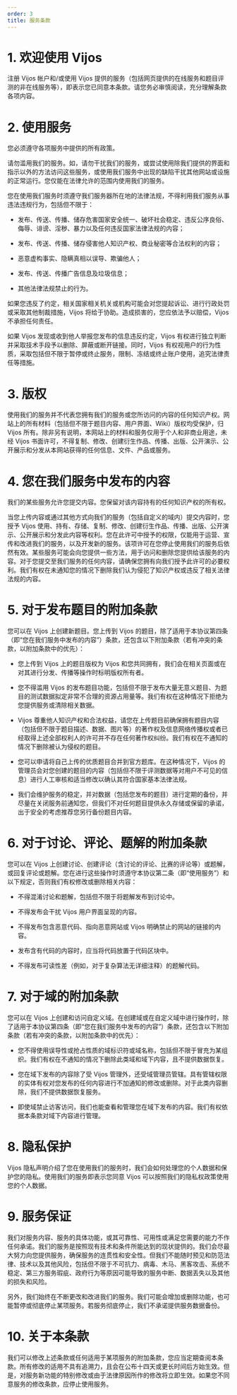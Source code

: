 ```yaml
---
order: 3
title: 服务条款
---
```


# 1. 欢迎使用 Vijos

注册 Vijos 帐户和/或使用 Vijos 提供的服务（包括网页提供的在线服务和题目评测的非在线服务等），即表示您已同意本条款。请您务必审慎阅读，充分理解条款各项内容。

# 2. 使用服务

您必须遵守各项服务中提供的所有政策。

请勿滥用我们的服务。如，请勿干扰我们的服务，或尝试使用除我们提供的界面和指示以外的方法访问这些服务，或使用我们服务中出现的缺陷干扰其他网站或设施的正常运行。您仅能在法律允许的范围内使用我们的服务。

您在使用我们服务时须遵守我们服务器所在地的法律法规，不得利用我们服务从事违法违规行为，包括但不限于：

- 发布、传送、传播、储存危害国家安全统一、破坏社会稳定、违反公序良俗、侮辱、诽谤、淫秽、暴力以及任何违反国家法律法规的内容；

- 发布、传送、传播、储存侵害他人知识产权、商业秘密等合法权利的内容；

- 恶意虚构事实、隐瞒真相以误导、欺骗他人；

- 发布、传送、传播广告信息及垃圾信息；

- 其他法律法规禁止的行为。

如果您违反了约定，相关国家相关机关或机构可能会对您提起诉讼、进行行政处罚或采取其他制裁措施，Vijos 将给于协助。造成损害的，您应依法予以赔偿，Vijos 不承担任何责任。

如果 Vijos 发现或收到他人举报您发布的信息违反约定，Vijos 有权进行独立判断并采取技术手段予以删除、屏蔽或断开链接。同时，Vijos 有权视用户的行为性质，采取包括但不限于暂停或终止服务，限制、冻结或终止账户使用，追究法律责任等措施。

# 3. 版权

使用我们的服务并不代表您拥有我们的服务或您所访问的内容的任何知识产权。网站上的所有材料（包括但不限于题目内容、用户界面、Wiki）版权均受保护，归 Vijos 所有。除非另有说明，本网站上的材料和服务仅用于个人和非商业用途，未经 Vijos 书面许可，不得复制、修改、创建衍生作品、传播、出版、公开演示、公开展示和分发从本网站获得的任何信息、文件、产品或服务。

# 4. 您在我们服务中发布的内容

我们的某些服务允许您提交内容。您保留对该内容持有的任何知识产权的所有权。

当您上传内容或通过其他方式向我们的服务（包括自定义的域内）提交内容时，您授予 Vijos 使用、持有、存储、复制、修改、创建衍生作品、传播、出版、公开演示、公开展示和分发此内容等权利。您在此许可中授予的权限，仅能用于运营、宣传和改进我们的服务，以及开发新的服务。该项许可在您停止使用我们的服务后依然有效。某些服务可能会向您提供一些方法，用于访问和删除您提供给该服务的内容。对于您提交至我们服务的任何内容，请确保您拥有向我们授予此许可的必要权利。我们有权在未通知您的情况下删除我们认为侵犯了知识产权或违反了相关法律法规的内容。

# 5. 对于发布题目的附加条款

您可以在 Vijos 上创建新题目。您上传到 Vijos 的题目，除了适用于本协议第四条（即“您在我们服务中发布的内容”）条款，还包含以下附加条款（若有冲突的条款，以附加条款中的优先）：

- 您上传到 Vijos 上的题目版权为 Vijos 和您共同拥有，我们会在相关页面或在对其进行分发、传播等操作时标明版权所有者。

- 您不得滥用 Vijos 的发布题目功能，包括但不限于发布大量无意义题目、为题目的测试数据拟定非常不合理的资源占用量等。我们有权在这种情况下拒绝为您提供服务或清除相关数据。

- Vijos 尊重他人知识产权和合法权益，请您在上传题目前确保拥有题目内容（包括但不限于题目描述、数据、图片等）的著作权及信息网络传播权或者已经取得上述全部权利人的许可并不存在任何著作权纠纷。我们有权在不通知的情况下删除被认为侵权的题目。

- 您可以申请将自己上传的优质题目合并到官方题库。在这种情况下，Vijos 的管理员会对您创建的题目的内容（包括但不限于评测数据等对用户不可见的信息）进行人工审核和适当修改以确认其符合国家基本法律法规。

- 我们会维护服务的稳定，并对数据（包括您发布的题目）进行定期的备份，并尽量在关闭服务前通知您，但我们不对任何题目提供永久存储或保留的承诺，出于安全的考虑推荐您另行备份题目内容。

# 6. 对于讨论、评论、题解的附加条款

您可以在 Vijos 上创建讨论、创建评论（含讨论的评论、比赛的评论等）或题解，或回复评论或题解。您在进行这些操作时须遵守本协议第二条（即“使用服务”）和以下规定，否则我们有权修改或删除相关内容：

- 不得混淆讨论和题解，包括但不限于将题解发布到讨论中。

- 不得发布会干扰 Vijos 用户界面呈现的内容。

- 不得发布包含恶意代码、指向恶意网站或 Vijos 明确禁止的网站的链接的内容。

- 发布含有代码的内容时，应当将代码放置于代码区块中。

- 不得发布可读性差（例如，对于复杂算法无详细注释）的题解代码。

# 7. 对于域的附加条款

您可以在 Vijos 上创建和访问自定义域。在创建域或在自定义域中进行操作时，除了适用于本协议第四条（即“您在我们服务中发布的内容”）条款，还包含以下附加条款（若有冲突的条款，以附加条款中的优先）：

- 您不得使用误导性或抢占性质的域标识符或域名称，包括但不限于冒充为某组织。我们有权在不通知的情况下删除此类域和域下内容，且不提供数据恢复。

- 您在域下发布的内容除了受 Vijos 管理外，还受域管理员管辖。具有管辖权限的实体有权对您发布的任何内容进行不加通知的修改或删除。对于此类内容删除，我们不提供数据恢复服务。

- 即使域禁止访客访问，我们也能查看和管理您在域下发布的内容。我们有权依据本条款对域下内容进行管理。

# 8. 隐私保护

Vijos 隐私声明介绍了您在使用我们的服务时，我们会如何处理您的个人数据和保护您的隐私。使用我们的服务即表示您同意 Vijos 可以按照我们的隐私权政策使用您的个人数据。

# 9. 服务保证

我们对服务内容、服务的具体功能，或其可靠性、可用性或满足您需要的能力不作任何承诺。我们的服务是按照现有技术和条件所能达到的现状提供的。我们会尽最大努力向您提供服务，确保服务的连贯性和安全性。但我们不能随时预见和防范法律、技术以及其他风险，包括但不限于不可抗力、病毒、木马、黑客攻击、系统不稳定、第三方服务瑕疵、政府行为等原因可能导致的服务中断、数据丢失以及其他的损失和风险。

另外，我们始终在不断更改和改进我们的服务。我们可能会增加或删除功能，也可能暂停或彻底停止某项服务。若服务彻底停止，我们不承诺提供服务数据备份。

# 10. 关于本条款

我们可以修改上述条款或任何适用于某项服务的附加条款，您应当定期查阅本条款。所有修改的适用不具有追溯力，且会在公布十四天或更长时间后方始生效。但是，对服务新功能的特别修改或由于法律原因所作的修改将立即生效。如果您不同意服务的修改条款，应停止使用服务。
